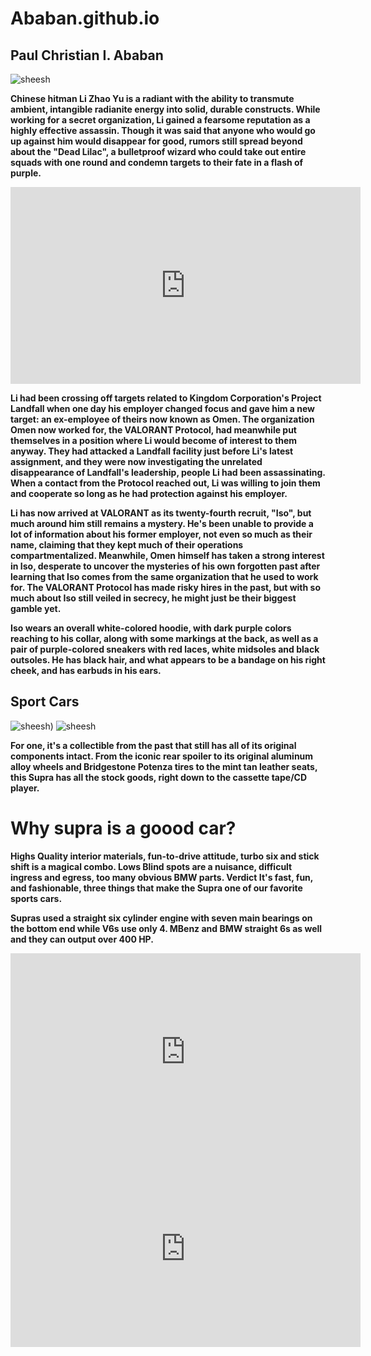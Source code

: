 # Ababan.github.io
## **Paul Christian I. Ababan**
![sheesh](https://pbs.twimg.com/media/F8rtTcoa8AAkoRv.jpg)

**Chinese hitman Li Zhao Yu is a radiant with the ability to transmute ambient, intangible radianite energy into solid, durable constructs. While working for a secret organization, Li gained a fearsome reputation as a highly effective assassin. Though it was said that anyone who would go up against him would disappear for good, rumors still spread beyond about the "Dead Lilac", a bulletproof wizard who could take out entire squads with one round and condemn targets to their fate in a flash of purple.**


<iframe width="560" height="315" src="https://www.youtube.com/embed/8OgcHAv6Jvk?si=h1nBJOG7wniQJZ_b" title="YouTube video player" frameborder="0" allow="accelerometer; autoplay; clipboard-write; encrypted-media; gyroscope; picture-in-picture; web-share" allowfullscreen></iframe>



**Li had been crossing off targets related to Kingdom Corporation's Project Landfall when one day his employer changed focus and gave him a new target: an ex-employee of theirs now known as Omen. The organization Omen now worked for, the VALORANT Protocol, had meanwhile put themselves in a position where Li would become of interest to them anyway. They had attacked a Landfall facility just before Li's latest assignment, and they were now investigating the unrelated disappearance of Landfall's leadership, people Li had been assassinating. When a contact from the Protocol reached out, Li was willing to join them and cooperate so long as he had protection against his employer.**

**Li has now arrived at VALORANT as its twenty-fourth recruit, "Iso", but much around him still remains a mystery. He's been unable to provide a lot of information about his former employer, not even so much as their name, claiming that they kept much of their operations compartmentalized. Meanwhile, Omen himself has taken a strong interest in Iso, desperate to uncover the mysteries of his own forgotten past after learning that Iso comes from the same organization that he used to work for. The VALORANT Protocol has made risky hires in the past, but with so much about Iso still veiled in secrecy, he might just be their biggest gamble yet.**


**Iso wears an overall white-colored hoodie, with dark purple colors reaching to his collar, along with some markings at the back, as well as a pair of purple-colored sneakers with red laces, white midsoles and black outsoles. He has black hair, and what appears to be a bandage on his right cheek, and has earbuds in his ears.**



## **Sport Cars**


![sheesh](https://toyotagazooracing.com/pages/contents/jp/gr/assets/img/supra/gt4/modal/pic_graphic04_pc.jpg))
![sheesh](https://toyotagazooracing.com/pages/contents/jp/gr/assets/img/supra/gt4/pic_hdg_pc.jpg)



**For one, it's a collectible from the past that still has all of its original components intact. From the iconic rear spoiler to its original aluminum alloy wheels and Bridgestone Potenza tires to the mint tan leather seats, this Supra has all the stock goods, right down to the cassette tape/CD player.**


# **Why supra is a goood car?**

**Highs Quality interior materials, fun-to-drive attitude, turbo six and stick shift is a magical combo. Lows Blind spots are a nuisance, difficult ingress and egress, too many obvious BMW parts. Verdict It's fast, fun, and fashionable, three things that make the Supra one of our favorite sports cars.**

**Supras used a straight six cylinder engine with seven main bearings on the bottom end while V6s use only 4. MBenz and BMW straight 6s as well and they can output over 400 HP.**


<iframe width="560" height="315" src="https://www.youtube.com/embed/Nvedr1AeQt8?si=pzOLgPbQHUjfCLJH" title="YouTube video player" frameborder="0" allow="accelerometer; autoplay; clipboard-write; encrypted-media; gyroscope; picture-in-picture; web-share" allowfullscreen></iframe>

<iframe width="560" height="315" src="https://www.youtube.com/embed/UPAZq74amLI?si=xAWAmVLlmPyZimBc" title="YouTube video player" frameborder="0" allow="accelerometer; autoplay; clipboard-write; encrypted-media; gyroscope; picture-in-picture; web-share" allowfullscreen></iframe>

